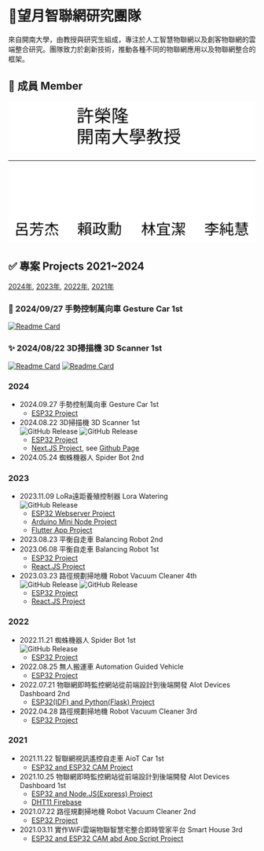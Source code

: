 # 💫望月智聯網研究團隊

來自開南大學，由教授與研究生組成，專注於人工智慧物聯網以及創客物聯網的雲端整合研究。團隊致力於創新技術，推動各種不同的物聯網應用以及物聯網整合的框架。

## 👥 成員 Member

<picture>
  <source
    width="512px"
    media="(prefers-color-scheme: dark)"
    srcset="https://raw.githubusercontent.com/MakerbaseMoon/.github/master/profile/assets/teacher/teacher-dark.svg"
  />
  <img 
    width="512px"
    src="https://raw.githubusercontent.com/MakerbaseMoon/.github/master/profile/assets/teacher/teacher-light.svg"
  />
</picture>
<hr>
<picture>
  <source
    width="512px"
    media="(prefers-color-scheme: dark)"
    srcset="https://raw.githubusercontent.com/MakerbaseMoon/.github/master/profile/assets/student/student-dark.svg"
  />
  <img 
    width="512px"
    src="https://raw.githubusercontent.com/MakerbaseMoon/.github/master/profile/assets/student/student-light.svg"
  />
</picture>

## ✅ 專案 Projects 2021~2024

[2024年](#2024), [2023年](#2023), [2022年](#2022), [2021年](#2021)

### 🎉 2024/09/27 手勢控制萬向車 Gesture Car 1st

[![Readme Card](https://github-readme-stats.vercel.app/api/pin/?username=MakerbaseMoon&repo=gesture-car-esp&theme=dark)](https://github.com/MakerbaseMoon/gesture-car-esp)

### ✨ 2024/08/22 3D掃描機 3D Scanner 1st

[![Readme Card](https://github-readme-stats.vercel.app/api/pin/?username=MakerbaseMoon&repo=3d_scanner_esp&theme=dark)](https://github.com/MakerbaseMoon/3d_scanner_esp)
[![Readme Card](https://github-readme-stats.vercel.app/api/pin/?username=MakerbaseMoon&repo=3d_scanner_nextjs&theme=dark)](https://github.com/MakerbaseMoon/3d_scanner_nextjs)

### 2024

- 2024.09.27 手勢控制萬向車 Gesture Car 1st
  - [ESP32 Project](https://github.com/MakerbaseMoon/gesture-car-esp)
- 2024.08.22 3D掃描機 3D Scanner 1st <br> 
![GitHub Release](https://img.shields.io/github/v/release/MakerbaseMoon/3d_scanner_esp?logo=espressif&label=ESP32)
![GitHub Release](https://img.shields.io/github/v/release/MakerbaseMoon/3d_scanner_nextjs?logo=nextdotjs&label=NextJS%20Website)
  - [ESP32 Project](https://github.com/MakerbaseMoon/3d_scanner_esp)
  - [Next.JS Project](https://github.com/MakerbaseMoon/3d_scanner_nextjs), see [Github Page](https://makerbasemoon.github.io/3d_scanner_nextjs/)
- 2024.05.24 蜘蛛機器人 Spider Bot 2nd

### 2023

- 2023.11.09 LoRa遠距養殖控制器 Lora Watering <br> ![GitHub Release](https://img.shields.io/github/v/release/MakerbaseMoon/Lora-watering-flutter?logo=flutter&label=Flutter)
  - [ESP32 Webserver Project](https://github.com/MakerbaseMoon/Lora-watering-webserver)
  - [Arduino Mini Node Project](https://github.com/MakerbaseMoon/Lora-watering-node)
  - [Flutter App Project](https://github.com/MakerbaseMoon/Lora-watering-flutter)
- 2023.08.23 平衡自走車 Balancing Robot 2nd
- 2023.06.08 平衡自走車 Balancing Robot 1st
  - [ESP32 Project](https://github.com/MakerbaseMoon/balancing-robot-esp)
  - [React.JS Project](https://github.com/MakerbaseMoon/balancing-robot-react)
- 2023.03.23 路徑規劃掃地機 Robot Vacuum Cleaner 4th <br> ![GitHub Release](https://img.shields.io/github/v/release/MakerbaseMoon/cleaner-4th-esp32?logo=espressif&label=ESP32) ![GitHub Release](https://img.shields.io/github/v/release/MakerbaseMoon/cleaner-4th-website?logo=react&label=ReactJS%20Website)
  - [ESP32 Project](https://github.com/MakerbaseMoon/cleaner-4th-esp32)
  - [React.JS Project](https://github.com/MakerbaseMoon/cleaner-4th-website)

### 2022

- 2022.11.21 蜘蛛機器人 Spider Bot 1st <br> ![GitHub Release](https://img.shields.io/github/v/release/MakerbaseMoon/SpiderBot?logo=espressif&label=ESP32)
  - [ESP32 Project](https://github.com/MakerbaseMoon/SpiderBot)
- 2022.08.25 無人搬運車 Automation Guided Vehicle
  - [ESP32 Project](
    https://github.com/MakerbaseMoon/Automation-Guided-Vehicle)
- 2022.07.21 物聯網即時監控網站從前端設計到後端開發 AIot Devices Dashboard 2nd
  - [ESP32(IDF) and Python(Flask) Project](https://github.com/MakerbaseMoon/AIot-Devices-Dashboard_2nd)
- 2022.04.28 路徑規劃掃地機 Robot Vacuum Cleaner 3rd
  - [ESP32 Project](https://github.com/MakerbaseMoon/ESP32_cleaner_3rd)

### 2021

- 2021.11.22 智聯網視訊遙控自走車 AioT Car 1st
  - [ESP32 and ESP32 CAM Project](https://github.com/MakerbaseMoon/AioTCar)
- 2021.10.25 物聯網即時監控網站從前端設計到後端開發 AIot Devices Dashboard 1st
  - [ESP32 and Node.JS(Express) Project](https://github.com/MakerbaseMoon/AIot-Devices-Dashboard)
  - [DHT11 Firebase](https://github.com/MakerbaseMoon/DHT11Firebase)
- 2021.07.22 路徑規劃掃地機 Robot Vacuum Cleaner 2nd
  - [ESP32 Project](https://github.com/MakerbaseMoon/ESP32_cleaner)
- 2021.03.11 實作WiFi雲端物聯智慧宅整合即時管家平台 Smart House 3rd
  - [ESP32 and ESP32 CAM abd App Script Project](https://github.com/MakerbaseMoon/smartHouse)
